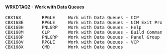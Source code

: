 <h4>WRKDTAQ2 - Work with Data Queues</h4>
<pre>
CBX168        RPGLE     Work with Data Queues - CCP
CBX168E       RPGLE     Work with Data Queues - UIM Exit Program
CBX168H       PNLGRP    Work with Data Queues - Help
CBX168M       CLP       Work with Data Queues - Build Command
CBX168P       PNLGRP    Work with Data Queues - Panel Group
CBX168V       RPGLE     Work with Data Queues - VCP
CBX168X       CMD       Work with Data Queues
</pre>
